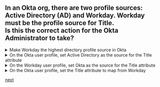 ## In an Okta org, there are two profile sources: Active Directory (AD) and Workday. Workday must be the profile source for Title.<br>Is this the correct action for the Okta Administrator to take?

<details>
  <summary>Make Workday the highest directory profile source in Okta</summary>
<p>
No
</p>
</details>

<details>
  <summary>On the Okta user profile, set Active Directory as the source for the Title attribute</summary>
<p>
No
</p>
</details>

<details>
  <summary>On the Workday user profile, set Okta as the source for the Title attribute</summary>
<p>
No
</p>
</details>

<details>
  <summary>On the Okta user profile, set the Title attribute to map from Workday</summary>
<p>
Yes
</p>
</details>




[next](1.md)
